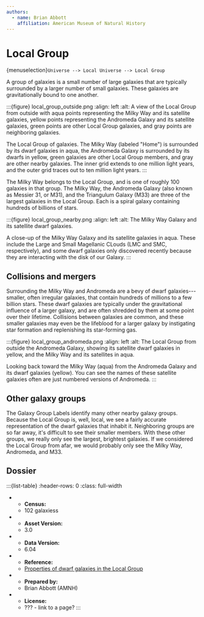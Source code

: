 ```yaml
---
authors:
  - name: Brian Abbott
    affiliation: American Museum of Natural History
---
```



# Local Group

{menuselection}`Universe --> Local Universe --> Local Group`


A group of galaxies is a small number of large galaxies that are typically surrounded by a larger number of small galaxies. These galaxies are gravitationally bound to one another. 


:::{figure} local_group_outside.png
:align: left
:alt: A view of the Local Group from outside with aqua points representing the Milky Way and its satellite galaxies, yellow points representing the Andromeda Galaxy and its satellite galaxies, green points are other Local Group galaxies, and gray points are neighboring galaxies. 

The Local Group of galaxies. The Milky Way (labeled "Home") is surrounded by its dwarf galaxies in aqua, the Andromeda Galaxy is surrounded by its dwarfs in yellow, green galaxies are other Local Group members, and gray are other nearby galaxies. The inner grid extends to one million light years, and the outer grid traces out to ten million light years. 
:::


The Milky Way belongs to the Local Group, and is one of roughly 100 galaxies in that group. The Milky Way, the Andromeda Galaxy (also known as Messier 31, or M31), and the Triangulum Galaxy (M33) are three of the largest galaxies in the Local Group. Each is a spiral galaxy containing hundreds of billions of stars.


:::{figure} local_group_nearby.png
:align: left
:alt: The Milky Way Galaxy and its satellite dwarf galaxies.

A close-up of the Milky Way Galaxy and its satellite galaxies in aqua. These include the Large and Small Magellanic CLouds (LMC and SMC, respectively), and some dwarf galaxies only discovered recently because they are interacting with the disk of our Galaxy.
:::



## Collisions and mergers

Surrounding the Milky Way and Andromeda are a bevy of dwarf galaxies---smaller, often irregular galaxies, that contain hundreds of millions to a few billion stars. These dwarf galaxies are typically under the gravitational influence of a larger galaxy, and are often shredded by them at some point over their lifetime. Collisions between galaxies are common, and these smaller galaxies may even be the lifeblood for a larger galaxy by instigating star formation and replenishing its star-forming gas.


:::{figure} local_group_andromeda.png
:align: left
:alt: The Local Group from outside the Andromeda Galaxy, showing its satellite dwarf galaxies in yellow, and the Milky Way and its satellites in aqua.

Looking back toward the Milky Way (aqua) from the Andromeda Galaxy and its dwarf galaxies (yellow). You can see the names of these satellite galaxies often are just numbered versions of Andromeda. 
:::


## Other galaxy groups

The Galaxy Group Labels identify many other nearby galaxy groups. Because the Local Group is, well, local, we see a fairly accurate representation of the dwarf galaxies that inhabit it. Neighboring groups are so far away, it's difficult to see their smaller members. With these other groups, we really only see the largest, brightest galaxies. If we considered the Local Group from afar, we would probably only see the Milky Way, Andromeda, and M33.




## Dossier
:::{list-table}
:header-rows: 0
:class: full-width

* - **Census:**
  - 102 galaxiess
* - **Asset Version:**
  - 3.0
* - **Data Version:**
  - 6.04
* - **Reference:**
  - [Properties of dwarf galaxies in the Local Group](https://doi.org/10.1088/0004-6256/144/1/4)
* - **Prepared by:**
  - Brian Abbott (AMNH)
* - **License:**
  - ??? - link to a page?
:::